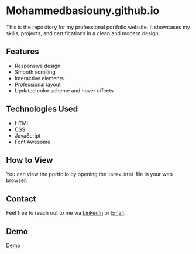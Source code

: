 # Mohammedbasiouny.github.io

This is the repository for my professional portfolio website. It showcases my skills, projects, and certifications in a clean and modern design.

## Features

- Responsive design
- Smooth scrolling
- Interactive elements
- Professional layout
- Updated color scheme and hover effects

## Technologies Used

- HTML
- CSS
- JavaScript
- Font Awesome

## How to View

You can view the portfolio by opening the `index.html` file in your web browser.

## Contact

Feel free to reach out to me via [LinkedIn](https://www.linkedin.com/in/mohamedbasiounyy) or [Email](mailto:MohamedBasiouny.swe@gmail.com).

## Demo

[Demo](https://mohammedbasiouny.github.io)